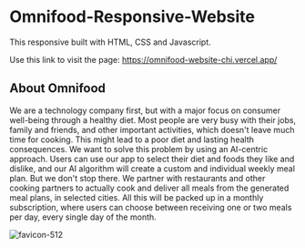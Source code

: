 # Omnifood-Responsive-Website

This responsive built with HTML, CSS and Javascript. 

Use this link to visit the page:
https://omnifood-website-chi.vercel.app/

## About Omnifood

We are a technology company first, but with a major focus on consumer well-being through a healthy diet. Most people are very busy with their jobs, family and friends, and other important activities, which doesn't leave much time for cooking. This might lead to a poor diet and lasting health consequences. We want to solve this problem by using an AI-centric approach. Users can use our app to select their diet and foods they like and dislike, and our AI algorithm will create a custom and individual weekly meal plan. But we don't stop there. We partner with restaurants and other cooking partners to actually cook and deliver all meals from the generated meal plans, in selected cities. All this will be packed up in a monthly subscription, where users can choose between receiving one or two meals per day, every single day of the month.


![favicon-512](https://user-images.githubusercontent.com/104769216/185800793-9ef18f52-779a-4b1c-836f-1d6f436bf130.png)
